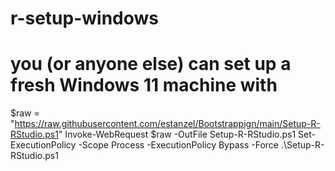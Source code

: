 # r-setup-windows
# you (or anyone else) can set up a fresh Windows 11 machine with

$raw = "https://raw.githubusercontent.com/estanzel/Bootstrappign/main/Setup-R-RStudio.ps1"
Invoke-WebRequest $raw -OutFile Setup-R-RStudio.ps1
Set-ExecutionPolicy -Scope Process -ExecutionPolicy Bypass -Force
.\Setup-R-RStudio.ps1
